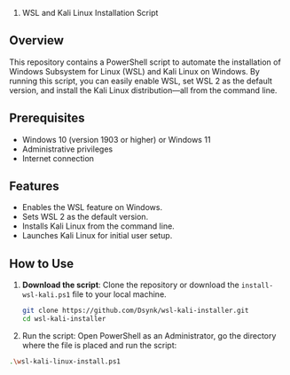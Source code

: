 1. WSL and Kali Linux Installation Script

## Overview

This repository contains a PowerShell script to automate the installation of Windows Subsystem for Linux (WSL) and Kali Linux on Windows. By running this script, you can easily enable WSL, set WSL 2 as the default version, and install the Kali Linux distribution—all from the command line.

## Prerequisites

- Windows 10 (version 1903 or higher) or Windows 11
- Administrative privileges
- Internet connection

## Features

- Enables the WSL feature on Windows.
- Sets WSL 2 as the default version.
- Installs Kali Linux from the command line.
- Launches Kali Linux for initial user setup.

## How to Use

1. **Download the script**:
   Clone the repository or download the `install-wsl-kali.ps1` file to your local machine.

   ```bash
   git clone https://github.com/Dsynk/wsl-kali-installer.git
   cd wsl-kali-installer

2. Run the script: Open PowerShell as an Administrator, go the directory where the file is placed and run the script:

  ```bash
.\wsl-kali-linux-install.ps1
